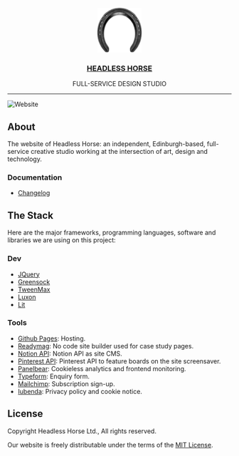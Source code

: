 <div align="center">
  <br>
  <a href="https://headless.horse"><img src="./assets/media/images/hh-logo.png" alt="Headless Horse" width="100" height="100"/></a>
  <br>
  <h3><a href="https://headless.horse">HEADLESS HORSE</a></h1>
  <p>FULL-SERVICE DESIGN STUDIO</p>
</div>

* * *

![Website](https://img.shields.io/website?down_color=lightgrey&down_message=down&label=headless.horse&style=flat-square&up_color=green&up_message=up&url=https%3A%2F%2Fheadless.horse)

## About

The website of Headless Horse: an independent, Edinburgh-based, full-service creative studio working at the intersection of art, design and technology.

### Documentation

- [Changelog](CHANGELOG.md)

## The Stack

Here are the major frameworks, programming languages, software and libraries we are using on this project:

### Dev

-   [JQuery](https://jquery.com)
-   [Greensock](https://greensock.com)
-   [TweenMax](https://greensock.com/tweenmax)
-   [Luxon](https://github.com/moment/luxon)
-   [Lit](https://lit.dev)

### Tools

-   [Github Pages](https://docs.github.com/en/pages): Hosting.
-   [Readymag](https://readymag.com): No code site builder used for case study pages.
-   [Notion API](https://developers.notion.com): Notion API as site CMS.
-   [Pinterest API](https://developers.pinterest.com/docs/api): Pinterest API to feature boards on the site screensaver.
-   [Panelbear](https://panelbear.com): Cookieless analytics and frontend monitoring.
-   [Typeform](https://typeform.com): Enquiry form.
-   [Mailchimp](https://mailchimp.com): Subscription sign-up.
-   [Iubenda](https://iubenda.com): Privacy policy and cookie notice.

## License

Copyright Headless Horse Ltd., All rights reserved.

Our website is freely distributable under the terms of the [MIT License](https://choosealicense.com/licenses/mit).
